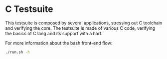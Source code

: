 # C Testsuite

This testsuite is composed by several applications, stressing out C toolchain and
verifying the core. The testsuite is made of various C code, verifying the basics
of C lang and its support with a hart.

For more information about the bash front-end flow:

```bash
./run.sh -h
```
